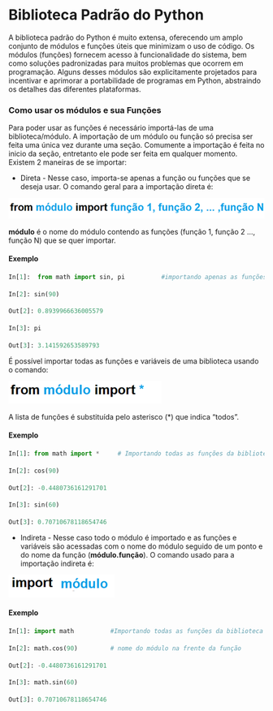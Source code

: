 # Biblioteca Padrão do Python

A biblioteca padrão do Python é muito extensa, oferecendo um amplo conjunto de módulos e funções úteis que minimizam o uso de código. 
Os módulos (funções) fornecem acesso à funcionalidade do sistema, bem como soluções padronizadas para muitos problemas que ocorrem em programação. 
Alguns desses módulos são explicitamente projetados para incentivar e aprimorar a portabilidade de programas em Python, abstraindo os detalhes das diferentes plataformas.

### <b> Como usar os módulos e sua Funções </b>

Para poder usar as funções é necessário importá-las de uma biblioteca/módulo. A importação de um módulo ou função só precisa ser feita uma única vez durante uma
seção. Comumente a importação é feita no inicio da seção, entretanto ele pode ser feita em qualquer momento.
Existem 2 maneiras de se importar:
+ Direta - Nesse caso, importa-se apenas a função ou funções que se deseja usar. O comando geral para a importação direta é:

![funcao](/imagens/import.png)
       
**módulo** é o nome do módulo contendo as funções (função 1, função 2 ..., função N) que se quer importar. 

####  <b>Exemplo </b>
``` python
In[1]:  from math import sin, pi          #importando apenas as funções sin e pi da biblioteca math

In[2]: sin(90)

Out[2]: 0.8939966636005579

In[3]: pi

Out[3]: 3.141592653589793
```

É possível importar todas as funções e variáveis de uma biblioteca usando o comando: 


![funcao](/imagens/import_asterisco.png)

A lista de funções é substituída pelo asterisco (*) que indica “todos”. 
 
####  <b> Exemplo </b>
``` python
In[1]: from math import *     # Importando todas as funções da biblioteca math

In[2]: cos(90)

Out[2]: -0.4480736161291701

In[3]: sin(60)

Out[3]: 0.70710678118654746 
```
+ Indireta - Nesse caso todo o módulo é importado e as funções e variáveis são acessadas com o nome do módulo seguido de um ponto e do nome da função (**módulo.função**). O comando usado para a importação indireta é:

![funcao](/imagens/import_mod.png)
 
####  <b> Exemplo </b>
``` python
In[1]: import math          #Importando todas as funções da biblioteca math

In[2]: math.cos(90)         # nome do módulo na frente da função

Out[2]: -0.4480736161291701

In[3]: math.sin(60)

Out[3]: 0.70710678118654746 
```



